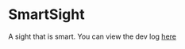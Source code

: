 # SmartSight
A sight that is smart.
You can view the dev log [here](https://docs.google.com/document/d/1GICq8Y8Ee_ZvZsJ_RqBWfc6tYapGK1uIRdssab6R79Q/edit)
